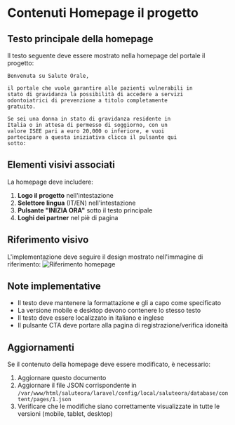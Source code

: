 # Contenuti Homepage il progetto

## Testo principale della homepage

Il testo seguente deve essere mostrato nella homepage del portale il progetto:

```
Benvenuta su Salute Orale,

il portale che vuole garantire alle pazienti vulnerabili in
stato di gravidanza la possibilità di accedere a servizi
odontoiatrici di prevenzione a titolo completamente
gratuito.

Se sei una donna in stato di gravidanza residente in
Italia o in attesa di permesso di soggiorno, con un
valore ISEE pari a euro 20,000 o inferiore, e vuoi
partecipare a questa iniziativa clicca il pulsante qui
sotto:
```

## Elementi visivi associati

La homepage deve includere:

1. **Logo il progetto** nell'intestazione
2. **Selettore lingua** (IT/EN) nell'intestazione
3. **Pulsante "INIZIA ORA"** sotto il testo principale
4. **Loghi dei partner** nel piè di pagina

## Riferimento visivo

L'implementazione deve seguire il design mostrato nell'immagine di riferimento:
![Riferimento homepage](/var/www/html/saluteora/project_docs/images/2.png)

## Note implementative

- Il testo deve mantenere la formattazione e gli a capo come specificato
- La versione mobile e desktop devono contenere lo stesso testo
- Il testo deve essere localizzato in italiano e inglese
- Il pulsante CTA deve portare alla pagina di registrazione/verifica idoneità

## Aggiornamenti

Se il contenuto della homepage deve essere modificato, è necessario:

1. Aggiornare questo documento
2. Aggiornare il file JSON corrispondente in `/var/www/html/saluteora/laravel/config/local/saluteora/database/content/pages/1.json`
3. Verificare che le modifiche siano correttamente visualizzate in tutte le versioni (mobile, tablet, desktop)
